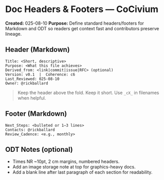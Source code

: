 <!-- status: stub; target: 150+ words -->
<!-- status: stub; target: 150+ words -->
<!-- status: stub; target: 150+ words -->
<!-- status: stub; target: 150+ words -->
# Doc Headers & Footers — CoCivium
**Created:** 025-08-10
**Purpose:** Define standard headers/footers for Markdown and ODT so readers get context fast and contributors preserve lineage.

## Header (Markdown)
```
Title: <Short, descriptive>
Purpose: <What this file achieves>
Derived_from: <link|commit|issue|RFC> (optional)
Version: v0.1  |  Coherence: c6
Last_Reviewed: 025-08-10
Owner: @rickballard
```
> Keep the header above the fold.  Keep it short.  Use `_cX_` in filenames when helpful.

## Footer (Markdown)
```
Next_Steps: <bulleted or 1–3 lines>
Contacts: @rickballard
Review_Cadence: <e.g., monthly>
```
## ODT Notes (optional)
- Times NR ~10pt, 2 cm margins, numbered headers.
- Add an image storage note at top for graphics-heavy docs.
- Add a blank line after last paragraph of each section for readability.





